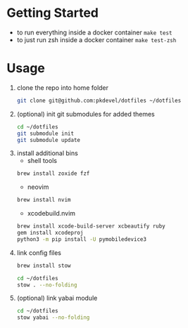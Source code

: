 # Getting Started
- to run everything inside a docker container
`make test`
- to just run zsh inside a docker container
`make test-zsh`

# Usage
1. clone the repo into home folder
	```sh
	git clone git@github.com:pkdevel/dotfiles ~/dotfiles
	```
2. (optional) init git submodules for added themes
	```sh
	cd ~/dotfiles
	git submodule init
	git submodule update
	```
3. install additional bins
	- shell tools
	```sh
	brew install zoxide fzf
	```
	- neovim
	```sh
	brew install nvim
	```
	- xcodebuild.nvim
	```sh
	brew install xcode-build-server xcbeautify ruby
	gem install xcodeproj
	python3 -m pip install -U pymobiledevice3
	```
4. link config files
	```sh
	brew install stow

	cd ~/dotfiles
	stow . --no-folding
	```
5. (optional) link yabai module
	```sh
	cd ~/dotfiles
	stow yabai --no-folding
	```
